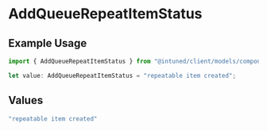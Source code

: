 # AddQueueRepeatItemStatus

## Example Usage

```typescript
import { AddQueueRepeatItemStatus } from "@intuned/client/models/components";

let value: AddQueueRepeatItemStatus = "repeatable item created";
```

## Values

```typescript
"repeatable item created"
```